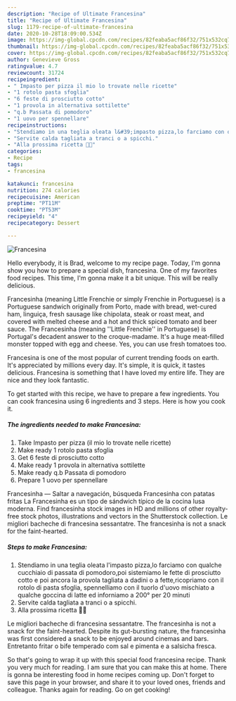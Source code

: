 ```yaml
---
description: "Recipe of Ultimate Francesina"
title: "Recipe of Ultimate Francesina"
slug: 1179-recipe-of-ultimate-francesina
date: 2020-10-28T18:09:00.534Z
image: https://img-global.cpcdn.com/recipes/82feaba5acf86f32/751x532cq70/francesina-recipe-main-photo.jpg
thumbnail: https://img-global.cpcdn.com/recipes/82feaba5acf86f32/751x532cq70/francesina-recipe-main-photo.jpg
cover: https://img-global.cpcdn.com/recipes/82feaba5acf86f32/751x532cq70/francesina-recipe-main-photo.jpg
author: Genevieve Gross
ratingvalue: 4.7
reviewcount: 31724
recipeingredient:
- " Impasto per pizza il mio lo trovate nelle ricette"
- "1 rotolo pasta sfoglia"
- "6 feste di prosciutto cotto"
- "1 provola in alternativa sottilette"
- "q.b Passata di pomodoro"
- "1 uovo per spennellare"
recipeinstructions:
- "Stendiamo in una teglia oleata l&#39;impasto pizza,lo farciamo con qualche cucchiaio di passata di pomodoro,poi sistemiamo le fette di prosciutto cotto e poi ancora la provola tagliata a dadini o a fette,ricopriamo con il rotolo di pasta sfoglia, spennelliamo con il tuorlo d&#39;uovo mischiato a qualche goccina di latte ed inforniamo a 200° per 20 minuti"
- "Servite calda tagliata a tranci o a spicchi."
- "Alla prossima ricetta 👩‍🍳"
categories:
- Recipe
tags:
- francesina

katakunci: francesina 
nutrition: 274 calories
recipecuisine: American
preptime: "PT11M"
cooktime: "PT53M"
recipeyield: "4"
recipecategory: Dessert

---
```



![Francesina](https://img-global.cpcdn.com/recipes/82feaba5acf86f32/751x532cq70/francesina-recipe-main-photo.jpg)

Hello everybody, it is Brad, welcome to my recipe page. Today, I'm gonna show you how to prepare a special dish, francesina. One of my favorites food recipes. This time, I'm gonna make it a bit unique. This will be really delicious.

Francesinha (meaning Little Frenchie or simply Frenchie in Portuguese) is a Portuguese sandwich originally from Porto, made with bread, wet-cured ham, linguiça, fresh sausage like chipolata, steak or roast meat, and covered with melted cheese and a hot and thick spiced tomato and beer sauce. The Francesinha (meaning &#39;&#39;Little Frenchie&#39;&#39; in Portuguese) is Portugal&#39;s decadent answer to the croque-madame. It&#39;s a huge meat-filled monster topped with egg and cheese. Yes, you can use fresh tomatoes too.

Francesina is one of the most popular of current trending foods on earth. It's appreciated by millions every day. It's simple, it is quick, it tastes delicious. Francesina is something that I have loved my entire life. They are nice and they look fantastic.


To get started with this recipe, we have to prepare a few ingredients. You can cook francesina using 6 ingredients and 3 steps. Here is how you cook it.

<!--inarticleads1-->

##### The ingredients needed to make Francesina:

1. Take  Impasto per pizza (il mio lo trovate nelle ricette)
1. Make ready 1 rotolo pasta sfoglia
1. Get 6 feste di prosciutto cotto
1. Make ready 1 provola in alternativa sottilette
1. Make ready q.b Passata di pomodoro
1. Prepare 1 uovo per spennellare


Francesinha — Saltar a navegación, búsqueda Francesinha con patatas fritas La Francesinha es un tipo de sándwich típico de la cocina lusa moderna. Find francesinha stock images in HD and millions of other royalty-free stock photos, illustrations and vectors in the Shutterstock collection. Le migliori bacheche di francesina sessantatre. The francesinha is not a snack for the faint-hearted. 

<!--inarticleads2-->

##### Steps to make Francesina:

1. Stendiamo in una teglia oleata l&#39;impasto pizza,lo farciamo con qualche cucchiaio di passata di pomodoro,poi sistemiamo le fette di prosciutto cotto e poi ancora la provola tagliata a dadini o a fette,ricopriamo con il rotolo di pasta sfoglia, spennelliamo con il tuorlo d&#39;uovo mischiato a qualche goccina di latte ed inforniamo a 200° per 20 minuti
1. Servite calda tagliata a tranci o a spicchi.
1. Alla prossima ricetta 👩‍🍳


Le migliori bacheche di francesina sessantatre. The francesinha is not a snack for the faint-hearted. Despite its gut-bursting nature, the francesinha was first considered a snack to be enjoyed around cinemas and bars. Entretanto fritar o bife temperado com sal e pimenta e a salsicha fresca. 

So that's going to wrap it up with this special food francesina recipe. Thank you very much for reading. I am sure that you can make this at home. There is gonna be interesting food in home recipes coming up. Don't forget to save this page in your browser, and share it to your loved ones, friends and colleague. Thanks again for reading. Go on get cooking!
